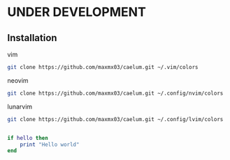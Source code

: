 # UNDER DEVELOPMENT

## Installation

vim
```bash
git clone https://github.com/maxmx03/caelum.git ~/.vim/colors
```

neovim
```bash
git clone https://github.com/maxmx03/caelum.git ~/.config/nvim/colors
```

lunarvim
```bash
git clone https://github.com/maxmx03/caelum.git ~/.config/lvim/colors
```

```lua

if hello then
    print "Hello world"
end

```
